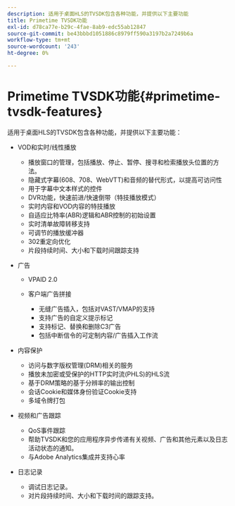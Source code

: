 ```yaml
---
description: 适用于桌面HLS的TVSDK包含各种功能，并提供以下主要功能
title: Primetime TVSDK功能
exl-id: d78ca77e-b29c-4fae-8ab9-edc55ab12847
source-git-commit: be43bbbd1051886c8979ff590a3197b2a7249b6a
workflow-type: tm+mt
source-wordcount: '243'
ht-degree: 0%

---
```


# Primetime TVSDK功能{#primetime-tvsdk-features}

适用于桌面HLS的TVSDK包含各种功能，并提供以下主要功能：

* VOD和实时/线性播放

   * 播放窗口的管理，包括播放、停止、暂停、搜寻和检索播放头位置的方法。
   * 隐藏式字幕(608、708、WebVTT)和音频的替代形式，以提高可访问性
   * 用于字幕中文本样式的控件
   * DVR功能，快速前进/快速倒带（特技播放模式）
   * 实时内容和VOD内容的特技播放
   * 自适应比特率(ABR)逻辑和ABR控制的初始设置
   * 实时清单故障转移支持
   * 可调节的播放缓冲器
   * 302重定向优化
   * 片段持续时间、大小和下载时间跟踪支持

* 广告

   * VPAID 2.0
   * 客户端广告拼接

      * 无缝广告插入，包括对VAST/VMAP的支持
      * 支持广告的自定义提示标记
      * 支持标记、替换和删除C3广告
      * 包括中断信令的可定制内容/广告插入工作流

* 内容保护

   * 访问与数字版权管理(DRM)相关的服务
   * 播放未加密或受保护的HTTP实时流(PHLS)的HLS流
   * 基于DRM策略的基于分辨率的输出控制
   * 会话Cookie和媒体身份验证Cookie支持
   * 多域令牌打包

* 视频和广告跟踪

   * QoS事件跟踪
   * 帮助TVSDK和您的应用程序异步传递有关视频、广告和其他元素以及日志活动状态的通知。
   * 与Adobe Analytics集成并支持心率

* 日志记录

   * 调试日志记录。
   * 对片段持续时间、大小和下载时间的跟踪支持。
